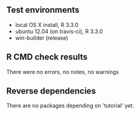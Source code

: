 ## Test environments

* local OS X install, R 3.3.0
* ubuntu 12.04 (on travis-ci), R 3.3.0
* win-builder (release)

## R CMD check results

There were no errors, no notes, no warnings

## Reverse dependencies

There are no packages depending on 'tutorial' yet.

